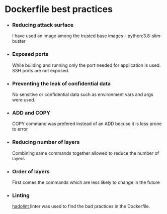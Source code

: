 # Dockerfile best practices
- ### Reducing attack surface
    I have used an image among the trusted base images - python:3.8-slim-buster
- ### Exposed ports
    While building and running only the port needed for application is used. SSH ports are not exposed.
- ### Preventing the leak of confidential data
    No sensitive or confidential data such as environment vars and args were used.
- ### ADD and COPY
    COPY command was prefered instead of an ADD becuse it is less prone to error
- ### Reducing number of layers
    Combining same commands together allowed to reduce the number of layers
- ### Order of layers
    First comes the commands which are less likely to change in the future
- ### Linting
    [ hadolint ] linter was used to find the bad practices in the Dockerfile. 

[hadolint]: <https://hadolint.github.io/hadolint/>